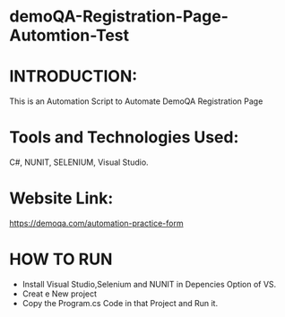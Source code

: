 # demoQA-Registration-Page-Automtion-Test

# INTRODUCTION:
This is an Automation Script to Automate DemoQA Registration Page 

# Tools and Technologies Used: 
C#, NUNIT, SELENIUM, Visual Studio.

# Website Link: 
https://demoqa.com/automation-practice-form

# HOW TO RUN
- Install Visual Studio,Selenium and NUNIT in Depencies Option of VS.
- Creat e New project
- Copy the Program.cs Code in that Project and Run it.
